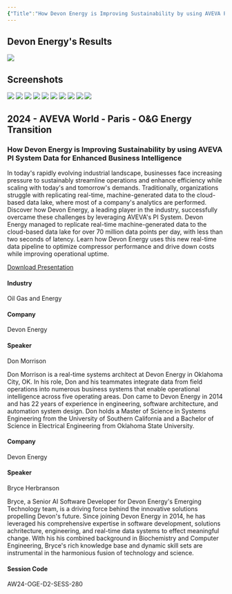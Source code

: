 ```yaml
---
{"Title":"How Devon Energy is Improving Sustainability by using AVEVA PI System Data for Enhanced Business Intelligence","Year":2024,"Industry":"Oil Gas and Energy","URL":"https://www.aveva.com/en/perspectives/presentations/2024/how-devon-energy-is-improving-sustainability-by-using-aveva-pi-system-data-for-enhanced-business-intelligence/","PDF":"https://cdn.mediavalet.com/eunl/content/39MCYD4uJ0eNyh7Z_Hmd0g/dEoPKlLjpEWxTPCbiI1GDg/Original/How%20Devon%20Energy%20is%20Improving%20Sustainability%20by%20using%20AVEVA%20PI%20System%20Data%20for%20Enhanced%20Business%20Intelligence.pdf","Company":"Devon Energy","Keywords":["Advanced Analytics","Energy Transition"],"dg-publish":true,"permalink":"/aveva/customer-stories/2024/2024-how-devon-energy-is-improving-sustainability-by-using-aveva-pi-system-data-for-enhanced-business-intelligence/","dgPassFrontmatter":true}
---
```


## Devon Energy's Results
![](https://i.imgur.com/Fn7gTzx.png)

## Screenshots
![](https://i.imgur.com/anvD9ho.png)
![](https://i.imgur.com/7sG20E3.png)
![](https://i.imgur.com/qAppuyb.png)
![](https://i.imgur.com/Hq7lB8A.png)
![](https://i.imgur.com/oJ7i0mC.png)
![](https://i.imgur.com/srbSDnk.png)
![](https://i.imgur.com/FvMCQYH.png)
![](https://i.imgur.com/BW51izl.png)
![](https://i.imgur.com/0VFD37a.jpeg)
![](https://i.imgur.com/Cx4huPG.png)

## 2024 - AVEVA World - Paris - O&G Energy Transition

### How Devon Energy is Improving Sustainability by using AVEVA PI System Data for Enhanced Business Intelligence

In today's rapidly evolving industrial landscape, businesses face increasing pressure to sustainably streamline operations and enhance efficiency while scaling with today's and tomorrow's demands. Traditionally, organizations struggle with replicating real-time, machine-generated data to the cloud-based data lake, where most of a company's analytics are performed. Discover how Devon Energy, a leading player in the industry, successfully overcame these challenges by leveraging AVEVA's PI System. Devon Energy managed to replicate real-time machine-generated data to the cloud-based data lake for over 70 million data points per day, with less than two seconds of latency. Learn how Devon Energy uses this new real-time data pipeline to optimize compressor performance and drive down costs while improving operational uptime.

[Download Presentation](https://cdn.mediavalet.com/eunl/content/39MCYD4uJ0eNyh7Z_Hmd0g/dEoPKlLjpEWxTPCbiI1GDg/Original/How%20Devon%20Energy%20is%20Improving%20Sustainability%20by%20using%20AVEVA%20PI%20System%20Data%20for%20Enhanced%20Business%20Intelligence.pdf)

#### Industry

Oil Gas and Energy

#### Company

Devon Energy

#### Speaker

Don Morrison

Don Morrison is a real-time systems architect at Devon Energy in Oklahoma City, OK. In his role, Don and his teammates integrate data from field operations into numerous business systems that enable operational intelligence across five operating areas. Don came to Devon Energy in 2014 and has 22 years of experience in engineering, software architecture, and automation system design. Don holds a Master of Science in Systems Engineering from the University of Southern California and a Bachelor of Science in Electrical Engineering from Oklahoma State University.

#### Company

Devon Energy

#### Speaker

Bryce Herbranson

Bryce, a Senior AI Software Developer for Devon Energy's Emerging Technology team, is a driving force behind the innovative solutions propelling Devon's future. Since joining Devon Energy in 2014, he has leveraged his comprehensive expertise in software development, solutions achritecture, engineering, and real-time data systems to effect meaningful change. With his his combined background in Biochemistry and Computer Engineering, Bryce's rich knowledge base and dynamic skill sets are instrumental in the harmonious fusion of technology and science.

#### Session Code

AW24-OGE-D2-SESS-280